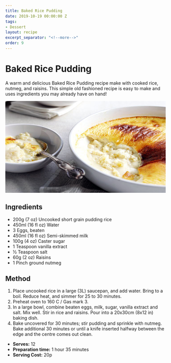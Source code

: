 ```yaml
---
title: Baked Rice Pudding
date: 2019-10-19 00:00:00 Z
tags:
- Dessert
layout: recipe
excerpt_separator: "<!--more-->"
order: 9
---
```


# Baked Rice Pudding

A warm and delicious Baked Rice Pudding recipe make with cooked rice, nutmeg, and raisins. This simple old fashioned recipe is easy to make and uses ingredients you may already have on hand!

<!--more-->

[![Baked Rice Pudding](/_uploads/ricepudding.jpeg)](/_uploads/ricepudding.jpeg)

## Ingredients

- 200g (7 oz) Uncooked short grain pudding rice
- 450ml (16 fl oz) Water
- 3 Eggs, beaten
- 450ml (16 fl oz) Semi-skimmed milk
- 100g (4 oz) Caster sugar
- 1 Teaspoon vanilla extract
- &frac12; Teaspoon salt
- 60g (2 oz) Raisins
- 1 Pinch ground nutmeg

## Method

1. Place uncooked rice in a large (3L) saucepan, and add water. Bring to a boil. Reduce heat, and simmer for 25 to 30 minutes.
2. Preheat oven to 160 C / Gas mark 3.
3. In a large bowl, combine beaten eggs, milk, sugar, vanilla extract and salt. Mix well. Stir in rice and raisins. Pour into a 20x30cm (8x12 in) baking dish.
4. Bake uncovered for 30 minutes; stir pudding and sprinkle with nutmeg. Bake additional 30 minutes or until a knife inserted halfway between the edge and the centre comes out clean.


- **Serves:** 12
- **Preparation time:** 1 hour 35 minutes
- **Serving Cost:** 20p

